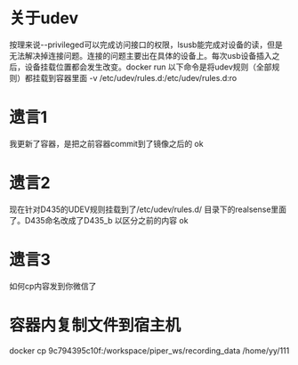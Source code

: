 # 关于udev
按理来说--privileged可以完成访问接口的权限，lsusb能完成对设备的读，但是无法解决掉连接问题。连接的问题主要出在具体的设备上。每次usb设备插入之后，设备挂载位置都会发生改变。docker run
以下命令是将udev规则（全部规则）都挂载到容器里面
-v /etc/udev/rules.d:/etc/udev/rules.d:ro 
# 遗言1
我更新了容器，是把之前容器commit到了镜像之后的      ok
# 遗言2
现在针对D435的UDEV规则挂载到了/etc/udev/rules.d/ 目录下的realsense里面了。D435命名改成了D435_b 以区分之前的内容       ok
# 遗言3
如何cp内容发到你微信了


# 容器内复制文件到宿主机
docker cp 9c794395c10f:/workspace/piper_ws/recording_data /home/yy/111

